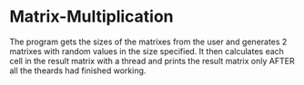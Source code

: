 # Matrix-Multiplication

The program gets the sizes of the matrixes from the user and generates 2 matrixes with random values in the size specified.
It then calculates each cell in the result matrix with a thread and prints the result matrix only AFTER all the theards had finished working.
